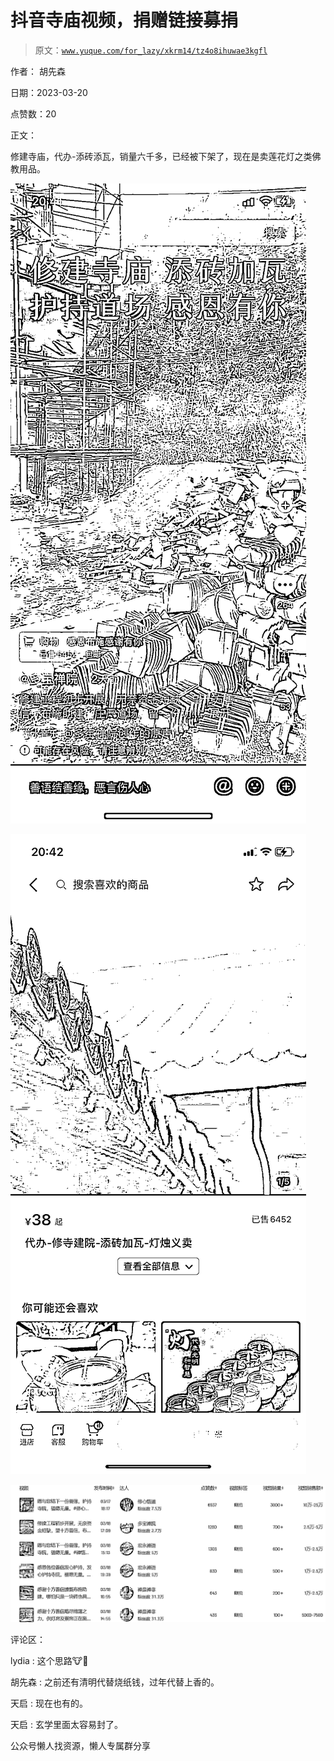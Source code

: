 # 抖音寺庙视频，捐赠链接募捐

> 原文：[`www.yuque.com/for_lazy/xkrm14/tz4o8ihuwae3kgfl`](https://www.yuque.com/for_lazy/xkrm14/tz4o8ihuwae3kgfl)



作者： 胡先森



日期：2023-03-20



点赞数：20



正文：



修建寺庙，代办-添砖添瓦，销量六千多，已经被下架了，现在是卖莲花灯之类佛教用品。



![](img/b441637a6fcdf04f26c08fa32fbc04fd.png)  

![](img/0e23a7838a2e7f9e0480b2e159ac480d.png)  

![](img/0de42030ffee2db7d3ef8f030573e0d7.png)  

评论区：



lydia : 这个思路🐮🍺



胡先森 : 之前还有清明代替烧纸钱，过年代替上香的。



天启 : 现在也有的。



天启 : 玄学里面太容易封了。



公众号懒人找资源，懒人专属群分享

</ne-p></ne-p></ne-p>